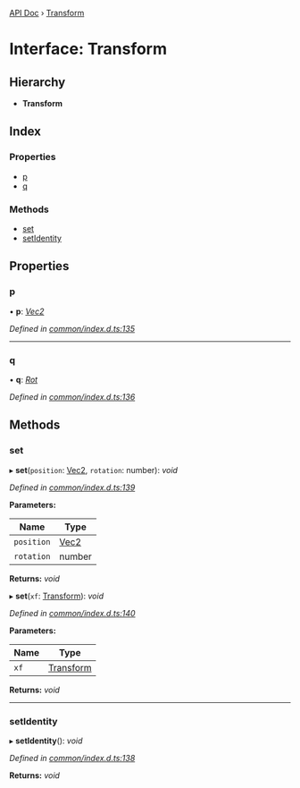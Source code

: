 [API Doc](../README.md) › [Transform](transform.md)

# Interface: Transform

## Hierarchy

* **Transform**

## Index

### Properties

* [p](transform.md#p)
* [q](transform.md#q)

### Methods

* [set](transform.md#set)
* [setIdentity](transform.md#setidentity)

## Properties

###  p

• **p**: *[Vec2](vec2.md)*

*Defined in [common/index.d.ts:135](https://github.com/shakiba/planck.js/blob/49dcd19/lib/common/index.d.ts#L135)*

___

###  q

• **q**: *[Rot](rot.md)*

*Defined in [common/index.d.ts:136](https://github.com/shakiba/planck.js/blob/49dcd19/lib/common/index.d.ts#L136)*

## Methods

###  set

▸ **set**(`position`: [Vec2](vec2.md), `rotation`: number): *void*

*Defined in [common/index.d.ts:139](https://github.com/shakiba/planck.js/blob/49dcd19/lib/common/index.d.ts#L139)*

**Parameters:**

Name | Type |
------ | ------ |
`position` | [Vec2](vec2.md) |
`rotation` | number |

**Returns:** *void*

▸ **set**(`xf`: [Transform](transform.md)): *void*

*Defined in [common/index.d.ts:140](https://github.com/shakiba/planck.js/blob/49dcd19/lib/common/index.d.ts#L140)*

**Parameters:**

Name | Type |
------ | ------ |
`xf` | [Transform](transform.md) |

**Returns:** *void*

___

###  setIdentity

▸ **setIdentity**(): *void*

*Defined in [common/index.d.ts:138](https://github.com/shakiba/planck.js/blob/49dcd19/lib/common/index.d.ts#L138)*

**Returns:** *void*

